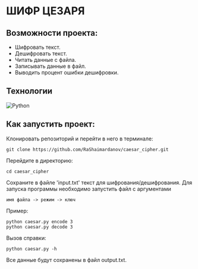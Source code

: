 # ШИФР ЦЕЗАРЯ
## Возможности проекта:
- Шифровать текст.
- Дешифровать текст.
- Читать данные с файла.
- Записывать данные в файл.
- Выводить процент ошибки дешифровки.
## Технологии
![Python](https://img.shields.io/badge/Python-3.9.8-%23254F72?style=flat-square&logo=python&logoColor=yellow&labelColor=254f72)

## Как запустить проект:

Клонировать репозиторий и перейти в него в терминале:

```
git clone https://github.com/RaShaimardanov/caesar_cipher.git
```

Перейдите в директорию:
```
cd caesar_cipher
```
Сохраните в файле 'input.txt' текст для шифрования/дешифрования.
Для запуска программы необходимо запустить файл с аргументами
```
имя файла -> режим -> ключ
```
Пример:
```
python caesar.py encode 3
python caesar.py decode 3
```
Вызов справки:
```
python caesar.py -h
```
Все данные будут сохранены в файл output.txt.

